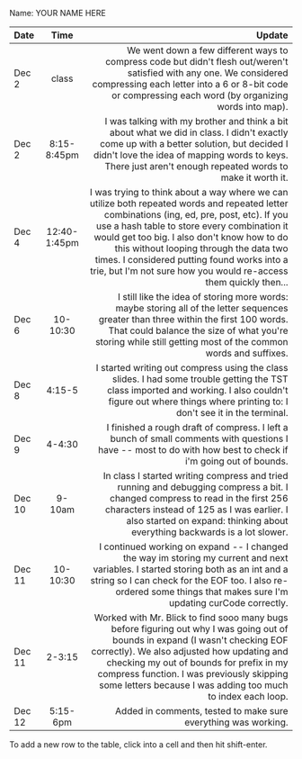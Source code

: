 Name: YOUR NAME HERE

| Date   |     Time     |                                                                                                                                                                                                                                                                                                                                                                                                   Update |
|:-------|:------------:|---------------------------------------------------------------------------------------------------------------------------------------------------------------------------------------------------------------------------------------------------------------------------------------------------------------------------------------------------------------------------------------------------------:|
| Dec 2  |    class     |                                                                                                                                                                            We went down a few different ways to compress code but didn't flesh out/weren't satisfied with any one. We considered compressing each letter into a 6 or 8-bit code or compressing each word (by organizing words into map). |
| Dec 2  | 8:15-8:45pm  |                                                                                                                                                     I was talking with my brother and think a bit about what we did in class. I didn't exactly come up with a better solution, but decided I didn't love the idea of mapping words to keys. There just aren't enough repeated words to make it worth it. |
| Dec 4  | 12:40-1:45pm | I was trying to think about a way where we can utilize both repeated words and repeated letter combinations (ing, ed, pre, post, etc). If you use a hash table to store every combination it would get too big. I also don't know how to do this without looping through the data two times. I considered putting found works into a trie, but I'm not sure how you would re-access them quickly then... |
| Dec 6  |   10-10:30   |                                                                                                                                                      I still like the idea of storing more words: maybe storing all of the letter sequences greater than three within the first 100 words. That could balance the size of what you're storing while still getting most of the common words and suffixes. |
| Dec 8  |    4:15-5    |                                                                                                                                                                                         I started writing out compress using the class slides. I had some trouble getting the TST class imported and working. I also couldn't figure out where things where printing to: I don't see it in the terminal. |
| Dec 9  |    4-4:30    |                                                                                                                                                                                                                                            I finished a rough draft of compress. I left a bunch of small comments with questions I have -- most to do with how best to check if i'm going out of bounds. |
| Dec 10 |    9-10am    |                                                                                                                                               In class I started writing compress and tried running and debugging compress a bit. I changed compress to read in the first 256 characters instead of 125 as I was earlier. I also started on expand: thinking about everything backwards is a lot slower. |
| Dec 11 |   10-10:30   |                                                                                                                                                 I continued working on expand -- I changed the way im storing my current and next variables. I started storing both as an int and a string so I can check for the EOF too. I also re-ordered some things that makes sure I'm updating curCode correctly. |
| Dec 11 |    2-3:15    |                                                                     Worked with Mr. Blick to find sooo many bugs before figuring out why I was going out of bounds in expand (I wasn't checking EOF correctly). We also adjusted how updating and checking my out of bounds for prefix in my compress function. I was previously skipping some letters because I was adding too much to index each loop. |
| Dec 12 |   5:15-6pm   |                                                                                                                                                                                                                                                                                                                                          Added in comments, tested to make sure everything was working.  |


To add a new row to the table, click into a cell and then hit shift-enter.